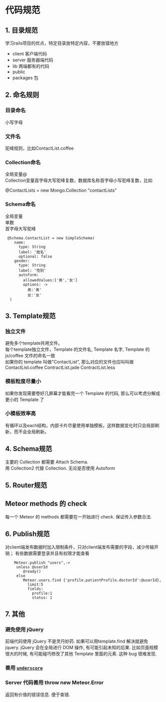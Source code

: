 
# 代码规范

## 1. 目录规范

学习rails项目的优点，特定目录放特定内容，不要放错地方
- client 客户端代码
- server 服务器端代码
- lib 两端都有的代码
- public 
- packages 包


## 2. 命名规则

### 目录命名
  小写字母

### 文件名
 驼峰规则，比如ContactList.coffee
  
### Collection命名
 全局变量@  
 Collection变量首字母大写驼峰复数，数据库名称首字母小写驼峰复数，比如
 
  @ContactLists =  new Mongo.Collection "contactLists"

### Schema命名
 全局变量   
 单数   
 首字母大写驼峰   
 
     @Schema.ContactList = new SimpleSchema(
        name:
          type: String
          label: '姓名'
          optional: false
        gender:
          type: String
          label: '性别'
          autoform:
            allowedValues:['男','女']
            options: ->
              男:'男'
              女:'女'
      )
        
      



## 3. Template规范

### 独立文件
 避免多个template共用文件。   
 每个template独立文件，Template 的文件名, Template 名字, Template 的 js/coffee 文件的命名一致   
 如果你的 template 叫做"ContactList", 那么对应的文件也应叫叫做 ContactList.coffee ContractList.jade ContractList.less 

### 模板粒度尽量小
如果你发现需要卷好几屏幕才能看完一个 Template 的代码, 那么可以考虑分解成更小的 Template 了

### 小模板效率高

 有循环以及each结构，内部卡片尽量使用单独模板，这样数据变化时只会局部刷新，而不会全局刷新。

## 4. Schema规范

主要的 Collection 都需要 Attach Schema.   
用 Collection2 代替 Collection. 无论是否使用 Autoform


## 5. Router规范

## Meteor methods 的 check
每一个 Meteor 的 methods 都需要在一开始进行 check. 保证传入参数合法.

## 6. Publish规范
对client端发布数据时加入限制条件，只对client端发布需要的字段，减少传输开销；
有些数据需要登录并且有权限才能查看

        Meteor.publish "users",->
         unless @userId 
            @ready()
         else
            Meteor.users.find {'profile.patientProfile.doctorId':@userId},
              limit:5
              fields:
                profile:1
                status: 1


## 7. 其他

### 避免使用 jQuery

前端代码使用 jQuery 不是灵丹妙药. 如果可以用template.find 解决就避免 jquery. jQuery 会在全局进行 DOM 操作, 有可能引起未知的后果. 比如页面规模很大的时候, 有可能碰巧修改了其他 Template 里面的元素. 这种 bug 很难发现.

### 善用 [`underscore`][1]  

### Server 代码善用 throw new Meteor.Error

返回有价值的错误信息. 便于查错.


  [1]: http://underscorejs.org/
